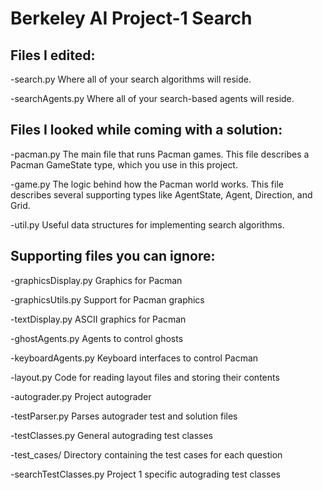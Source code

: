 # Berkeley AI Project-1 Search
## Files I edited:
-search.py	Where all of your search algorithms will reside.

-searchAgents.py	Where all of your search-based agents will reside.

## Files I looked while coming with a solution:
-pacman.py	The main file that runs Pacman games. This file describes a Pacman GameState type, which you use in this project.

-game.py	The logic behind how the Pacman world works. This file describes several supporting types like AgentState, Agent, Direction, and Grid.

-util.py	Useful data structures for implementing search algorithms.

## Supporting files you can ignore:
-graphicsDisplay.py	Graphics for Pacman

-graphicsUtils.py	Support for Pacman graphics

-textDisplay.py	ASCII graphics for Pacman

-ghostAgents.py	Agents to control ghosts

-keyboardAgents.py	Keyboard interfaces to control Pacman

-layout.py	Code for reading layout files and storing their contents

-autograder.py	Project autograder

-testParser.py	Parses autograder test and solution files

-testClasses.py	General autograding test classes

-test_cases/	Directory containing the test cases for each question

-searchTestClasses.py	Project 1 specific autograding test classes

